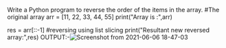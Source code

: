 Write a Python program to reverse the order of the items in the array.
#The original array
arr = [11, 22, 33, 44, 55]
print("Array is :",arr)

res = arr[::-1] #reversing using list slicing
print("Resultant new reversed array:",res)
OUTPUT:-![Screenshot from 2021-06-06 18-47-03](https://user-images.githubusercontent.com/82701181/120925794-dd7b5000-c6f7-11eb-9a67-51a1414e6a49.png)
